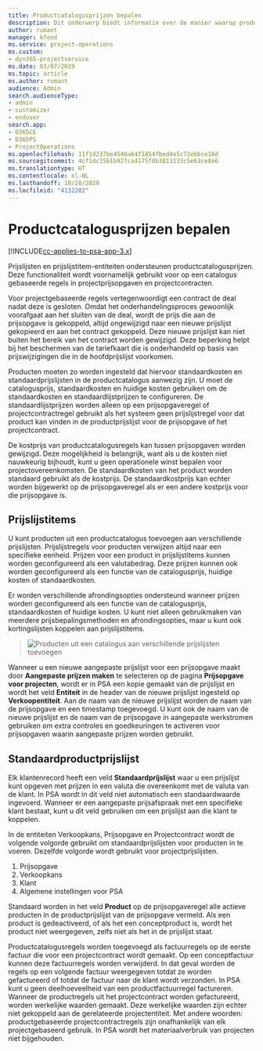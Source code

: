 ```yaml
---
title: Productcatalogusprijzen bepalen
description: Dit onderwerp biedt informatie over de manier waarop productcatalogusprijzen worden bepaald in Dynamics 365 Project Service Automation (PSA).
author: rumant
manager: kfend
ms.service: project-operations
ms.custom:
- dyn365-projectservice
ms.date: 03/07/2019
ms.topic: article
ms.author: rumant
audience: Admin
search.audienceType:
- admin
- customizer
- enduser
search.app:
- D365CE
- D365PS
- ProjectOperations
ms.openlocfilehash: 11f1d237be4540a64f1854fbed4e5c72ebbce18d
ms.sourcegitcommit: 4cf1dc1561b92fca4175f0b3813133c5e63ce8e6
ms.translationtype: HT
ms.contentlocale: nl-NL
ms.lasthandoff: 10/28/2020
ms.locfileid: "4132282"
---
```

# <a name="product-catalog-pricing"></a>Productcatalogusprijzen bepalen 

[!INCLUDE[cc-applies-to-psa-app-3.x](../includes/cc-applies-to-psa-app-3x.md)]


Prijslijsten en prijslijstitem-entiteiten ondersteunen productcatalogusprijzen. Deze functionaliteit wordt voornamelijk gebruikt voor op een catalogus gebaseerde regels in projectprijsopgaven en projectcontracten.

Voor projectgebaseerde regels vertegenwoordigt een contract de deal nadat deze is gesloten. Omdat het onderhandelingsproces gewoonlijk voorafgaat aan het sluiten van de deal, wordt de prijs die aan de prijsopgave is gekoppeld, altijd ongewijzigd naar een nieuwe prijslijst gekopieerd en aan het contract gekoppeld. Deze nieuwe prijslijst kan niet buiten het bereik van het contract worden gewijzigd. Deze beperking helpt bij het beschermen van de tariefkaart die is onderhandeld op basis van prijswijzigingen die in de hoofdprijslijst voorkomen.

Producten moeten zo worden ingesteld dat hiervoor standaardkosten en standaardprijslijsten in de productcatalogus aanwezig zijn. U moet de catalogusprijs, standaardkosten en huidige kosten gebruiken om de standaardkosten en standaardlijstprijzen te configureren. De standaardlijstprijzen worden alleen op een prijsopgaveregel of projectcontractregel gebruikt als het systeem geen prijslijstregel voor dat product kan vinden in de productprijslijst voor de prijsopgave of het projectcontract.

De kostprijs van productcatalogusregels kan tussen prijsopgaven worden gewijzigd. Deze mogelijkheid is belangrijk, want als u de kosten niet nauwkeurig bijhoudt, kunt u geen operationele winst bepalen voor projectovereenkomsten. De standaardkosten van het product worden standaard gebruikt als de kostprijs. De standaardkostprijs kan echter worden bijgewerkt op de prijsopgaveregel als er een andere kostprijs voor die prijsopgave is.

## <a name="price-list-items"></a>Prijslijstitems

U kunt producten uit een productcatalogus toevoegen aan verschillende prijslijsten. Prijslijstregels voor producten verwijzen altijd naar een specifieke eenheid. Prijzen voor een product in prijslijstitems kunnen worden geconfigureerd als een valutabedrag. Deze prijzen kunnen ook worden geconfigureerd als een functie van de catalogusprijs, huidige kosten of standaardkosten.

Er worden verschillende afrondingsopties ondersteund wanneer prijzen worden geconfigureerd als een functie van de catalogusprijs, standaardkosten of huidige kosten. U kunt niet alleen gebruikmaken van meerdere prijsbepalingsmethoden en afrondingsopties, maar u kunt ook kortingslijsten koppelen aan prijslijstitems. 

> ![Producten uit een catalogus aan verschillende prijslijsten toevoegen](media/basic-guide-16.png)

Wanneer u een nieuwe aangepaste prijslijst voor een prijsopgave maakt door **Aangepaste prijzen maken** te selecteren op de pagina **Prijsopgave voor projecten**, wordt er in PSA een kopie gemaakt van de prijslijst en wordt het veld **Entiteit** in de header van de nieuwe prijslijst ingesteld op **Verkoopentiteit**. Aan de naam van de nieuwe prijslijst worden de naam van de prijsopgave en een timestamp toegevoegd. U kunt ook de naam van de nieuwe prijslijst en de naam van de prijsopgave in aangepaste werkstromen gebruiken om extra controles en goedkeuringen te activeren voor prijsopgaven waarin aangepaste prijzen worden gebruikt.

 
## <a name="default-product-price-list"></a>Standaardproductprijslijst
Elk klantenrecord heeft een veld **Standaardprijslijst** waar u een prijslijst kunt opgeven met prijzen in een valuta die overeenkomt met de valuta van de klant. In PSA wordt in dit veld niet automatisch een standaardwaarde ingevoerd. Wanneer er een aangepaste prijsafspraak met een specifieke klant bestaat, kunt u dit veld gebruiken om een prijslijst aan die klant te koppelen.

In de entiteiten Verkoopkans, Prijsopgave en Projectcontract wordt de volgende volgorde gebruikt om standaardprijslijsten voor producten in te voeren. Dezelfde volgorde wordt gebruikt voor projectprijslijsten.

1.  Prijsopgave
2.  Verkoopkans
3.  Klant
4.  Algemene instellingen voor PSA

Standaard worden in het veld **Product** op de prijsopgaveregel alle actieve producten in de productprijslijst van de prijsopgave vermeld. Als een product is gedeactiveerd, of als het een conceptproduct is, wordt het product niet weergegeven, zelfs niet als het in de prijslijst staat. 

Productcatalogusregels worden toegevoegd als factuurregels op de eerste factuur die voor een projectcontract wordt gemaakt. Op een conceptfactuur kunnen deze factuurregels worden verwijderd. In dat geval worden de regels op een volgende factuur weergegeven totdat ze worden gefactureerd of totdat de factuur naar de klant wordt verzonden. In PSA kunt u geen deelhoeveelheid van een productfactuurregel factureren. Wanneer de productregels uit het projectcontract worden gefactureerd, worden werkelijke waarden gemaakt. Deze werkelijke waarden zijn echter niet gekoppeld aan de gerelateerde projectentiteit. Met andere woorden: productgebaseerde projectcontractregels zijn onafhankelijk van elk projectgebaseerd gebruik. In PSA wordt het materiaalverbruik van projecten niet bijgehouden.
